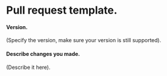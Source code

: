 # Pull request template.

#### Version.

(Specify the version, make sure your version is still supported).

#### Describe changes you made.

(Describe it here).